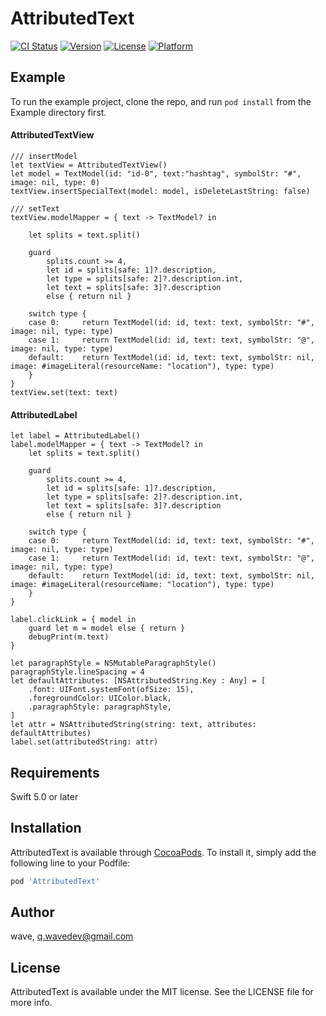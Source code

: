 # AttributedText

[![CI Status](https://img.shields.io/travis/wave2588/AttributedText.svg?style=flat)](https://travis-ci.org/wave2588/AttributedText)
[![Version](https://img.shields.io/cocoapods/v/AttributedText.svg?style=flat)](https://cocoapods.org/pods/AttributedText)
[![License](https://img.shields.io/cocoapods/l/AttributedText.svg?style=flat)](https://cocoapods.org/pods/AttributedText)
[![Platform](https://img.shields.io/cocoapods/p/AttributedText.svg?style=flat)](https://cocoapods.org/pods/AttributedText)

## Example

To run the example project, clone the repo, and run `pod install` from the Example directory first.

#### AttributedTextView
```
/// insertModel
let textView = AttributedTextView()
let model = TextModel(id: "id-0", text:"hashtag", symbolStr: "#", image: nil, type: 0)
textView.insertSpecialText(model: model, isDeleteLastString: false)

/// setText
textView.modelMapper = { text -> TextModel? in
    
    let splits = text.split()

    guard
        splits.count >= 4,
        let id = splits[safe: 1]?.description,
        let type = splits[safe: 2]?.description.int,
        let text = splits[safe: 3]?.description
        else { return nil }
    
    switch type {
    case 0:     return TextModel(id: id, text: text, symbolStr: "#", image: nil, type: type)
    case 1:     return TextModel(id: id, text: text, symbolStr: "@", image: nil, type: type)
    default:    return TextModel(id: id, text: text, symbolStr: nil, image: #imageLiteral(resourceName: "location"), type: type)
    }
}
textView.set(text: text)
```


#### AttributedLabel
```
let label = AttributedLabel()
label.modelMapper = { text -> TextModel? in
    let splits = text.split()
    
    guard
        splits.count >= 4,
        let id = splits[safe: 1]?.description,
        let type = splits[safe: 2]?.description.int,
        let text = splits[safe: 3]?.description
        else { return nil }
    
    switch type {
    case 0:     return TextModel(id: id, text: text, symbolStr: "#", image: nil, type: type)
    case 1:     return TextModel(id: id, text: text, symbolStr: "@", image: nil, type: type)
    default:    return TextModel(id: id, text: text, symbolStr: nil, image: #imageLiteral(resourceName: "location"), type: type)
    }
}
    
label.clickLink = { model in
    guard let m = model else { return }
	debugPrint(m.text)
}

let paragraphStyle = NSMutableParagraphStyle()
paragraphStyle.lineSpacing = 4
let defaultAttributes: [NSAttributedString.Key : Any] = [
    .font: UIFont.systemFont(ofSize: 15),
    .foregroundColor: UIColor.black,
    .paragraphStyle: paragraphStyle,
]
let attr = NSAttributedString(string: text, attributes: defaultAttributes)
label.set(attributedString: attr)
```

## Requirements
Swift 5.0 or later

## Installation

AttributedText is available through [CocoaPods](https://cocoapods.org). To install
it, simply add the following line to your Podfile:

```ruby
pod 'AttributedText'
```

## Author

wave, q.wavedev@gmail.com

## License

AttributedText is available under the MIT license. See the LICENSE file for more info.
